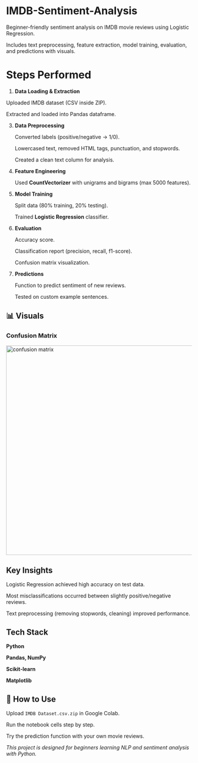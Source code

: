# IMDB-Sentiment-Analysis

Beginner-friendly sentiment analysis on IMDB movie reviews using Logistic Regression.

Includes text preprocessing, feature extraction, model training, evaluation, and predictions with visuals.


# Steps Performed  

1. **Data Loading & Extraction**

  Uploaded IMDB dataset (CSV inside ZIP).
  
     
  Extracted and loaded into Pandas dataframe.  
  

3. **Data Preprocessing**
 
   Converted labels (positive/negative → 1/0).


   Lowercased text, removed HTML tags, punctuation, and stopwords.


   Created a clean text column for analysis.
   

5. **Feature Engineering**
   
    Used **CountVectorizer** with unigrams and bigrams (max 5000 features).
   

7. **Model Training**
   
   Split data (80% training, 20% testing).
  
     
   Trained **Logistic Regression** classifier.
     

9. **Evaluation**
    
    Accuracy score.

    
   Classification report (precision, recall, f1-score).

   
    Confusion matrix visualization.
   

11. **Predictions**

    Function to predict sentiment of new reviews.

    
    Tested on custom example sentences.  


## 📊 Visuals 


### Confusion Matrix  

<img width="667" height="569" alt="confusion matrix" src="https://github.com/user-attachments/assets/49568133-d5c1-4f46-ae02-276acf016325" />



## Key Insights  

Logistic Regression achieved high accuracy on test data.  


Most misclassifications occurred between slightly positive/negative reviews.  


Text preprocessing (removing stopwords, cleaning) improved performance.  


## Tech Stack 

 **Python**
 

**Pandas, NumPy**


**Scikit-learn**

 
  **Matplotlib**  


## 📌 How to Use  

Upload `IMDB Dataset.csv.zip` in Google Colab.


  
 Run the notebook cells step by step.

 

Try the prediction function with your own movie reviews.  


*This project is designed for beginners learning NLP and sentiment analysis with Python.*
